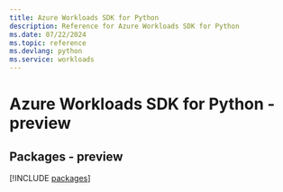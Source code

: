 ```yaml
---
title: Azure Workloads SDK for Python
description: Reference for Azure Workloads SDK for Python
ms.date: 07/22/2024
ms.topic: reference
ms.devlang: python
ms.service: workloads
---
```

# Azure Workloads SDK for Python - preview
## Packages - preview
[!INCLUDE [packages](workloads-index.md)]